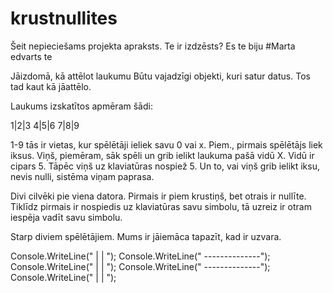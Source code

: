 # krustnullites
Šeit nepieciešams projekta apraksts.
Te ir izdzēsts?
Es te biju #Marta
edvarts te

Jāizdomā, kā attēlot laukumu 
Būtu vajadzīgi objekti, kuri satur datus. Tos tad kaut kā jāattēlo. 

Laukums izskatītos apmēram šādi:

1|2|3
4|5|6
7|8|9
  
  1-9 tās ir vietas, kur spēlētāji ieliek savu 0 vai x. 
  Piem., pirmais spēlētājs liek iksus. Viņš, piemēram, sāk spēli un grib ielikt laukuma pašā vidū X. Vidū ir cipars 5. Tāpēc viņš uz klaviatūras nospiež 5. Un to, vai viņš grib ielikt iksu, nevis nulli, sistēma viņam paprasa. 
                             


Divi cilvēki pie viena datora. Pirmais ir piem krustiņš, bet otrais ir nullīte. Tiklīdz pirmais ir nospiedis uz klaviatūras savu simbolu, tā uzreiz ir otram iespēja vadīt savu simbolu. 


Starp diviem spēlētājiem. Mums ir jāiemāca tapazīt, kad ir uzvara.

Console.WriteLine("      |    |  ");
            Console.WriteLine("  --------------");
            Console.WriteLine("      |    |  ");
            Console.WriteLine("  --------------");
            Console.WriteLine("      |    |  ");
